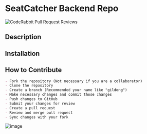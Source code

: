 # SeatCatcher Backend Repo
![CodeRabbit Pull Request Reviews](https://img.shields.io/coderabbit/prs/github/seat-catcher/SeatCatcher-API?utm_source=oss&utm_medium=github&utm_campaign=seat-catcher%2FSeatCatcher-API&labelColor=171717&color=FF570A&link=https%3A%2F%2Fcoderabbit.ai&label=CodeRabbit+Reviews)

## Description

## Installation

## How to Contribute

```markdown
- Fork the repository (Not necessary if you are a collaborator)
- Clone the repository
- Create a branch (Recommended your name like "gildong")
- Make necessary changes and commit those changes
- Push changes to GitHub
- Submit your changes for review
- Create a pull request
- Review and merge pull request
- Sync changes with your fork
```

![image](https://github.com/user-attachments/assets/d9e6a903-d203-4e46-a540-af6786365721)
